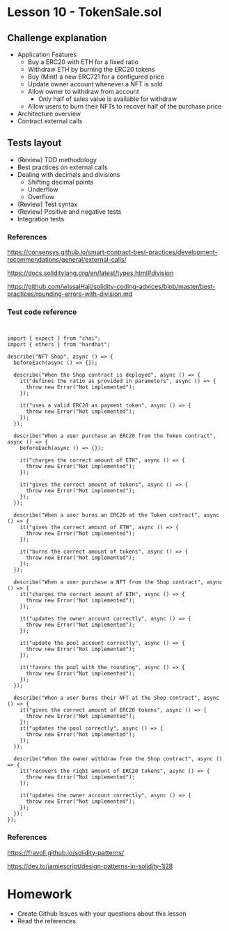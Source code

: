 # Lesson 10 - TokenSale.sol
## Challenge explanation
* Application Features
  * Buy a ERC20 with ETH for a fixed ratio
  * Withdraw ETH by burning the ERC20 tokens
  * Buy (Mint) a new ERC721 for a configured price
  * Update owner account whenever a NFT is sold
  * Allow owner to withdraw from account
    * Only half of sales value is available for withdraw
  * Allow users to burn their NFTs to recover half of the purchase price
* Architecture overview
* Contract external calls
## Tests layout
* (Review) TDD methodology
* Best practices on external calls
* Dealing with decimals and divisions
  * Shifting decimal points
  * Underflow
  * Overflow
* (Review) Test syntax
* (Review) Positive and negative tests
* Integration tests
### References
https://consensys.github.io/smart-contract-best-practices/development-recommendations/general/external-calls/

https://docs.soliditylang.org/en/latest/types.html#division

https://github.com/wissalHaji/solidity-coding-advices/blob/master/best-practices/rounding-errors-with-division.md
### Test code reference
<pre><code>

import { expect } from "chai";
import { ethers } from "hardhat";

describe("NFT Shop", async () => {
  beforeEach(async () => {});

  describe("When the Shop contract is deployed", async () => {
    it("defines the ratio as provided in parameters", async () => {
      throw new Error("Not implemented");
    });

    it("uses a valid ERC20 as payment token", async () => {
      throw new Error("Not implemented");
    });
  });

  describe("When a user purchase an ERC20 from the Token contract", async () => {
    beforeEach(async () => {});

    it("charges the correct amount of ETH", async () => {
      throw new Error("Not implemented");
    });

    it("gives the correct amount of tokens", async () => {
      throw new Error("Not implemented");
    });
  });

  describe("When a user burns an ERC20 at the Token contract", async () => {
    it("gives the correct amount of ETH", async () => {
      throw new Error("Not implemented");
    });

    it("burns the correct amount of tokens", async () => {
      throw new Error("Not implemented");
    });
  });

  describe("When a user purchase a NFT from the Shop contract", async () => {
    it("charges the correct amount of ETH", async () => {
      throw new Error("Not implemented");
    });

    it("updates the owner account correctly", async () => {
      throw new Error("Not implemented");
    });

    it("update the pool account correctly", async () => {
      throw new Error("Not implemented");
    });

    it("favors the pool with the rounding", async () => {
      throw new Error("Not implemented");
    });
  });

  describe("When a user burns their NFT at the Shop contract", async () => {
    it("gives the correct amount of ERC20 tokens", async () => {
      throw new Error("Not implemented");
    });
    it("updates the pool correctly", async () => {
      throw new Error("Not implemented");
    });
  });

  describe("When the owner withdraw from the Shop contract", async () => {
    it("recovers the right amount of ERC20 tokens", async () => {
      throw new Error("Not implemented");
    });

    it("updates the owner account correctly", async () => {
      throw new Error("Not implemented");
    });
  });
});
</code></pre>
### References
https://fravoll.github.io/solidity-patterns/

https://dev.to/jamiescript/design-patterns-in-solidity-1i28

# Homework
* Create Github Issues with your questions about this lesson
* Read the references

